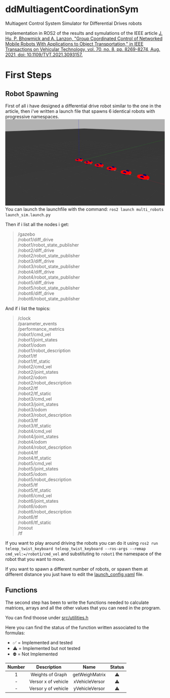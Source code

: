 # ddMultiagentCoordinationSym
Multiagent Control System Simulator for Differential Drives robots

Implementation in ROS2 of the results and symulations of the IEEE article [J. Hu, P. Bhowmick and A. Lanzon, "Group Coordinated Control of Networked Mobile Robots With Applications to Object Transportation," in IEEE Transactions on Vehicular Technology, vol. 70, no. 8, pp. 8269-8274, Aug. 2021, doi: 10.1109/TVT.2021.3093157.](https://ieeexplore.ieee.org/abstract/document/9468402)

# First Steps
## Robot Spawning
First of all i have designed a differential drive robot similar to the one in the article, then i've written a launch file that spawns 6 identical robots with progressive namespaces.
![6 Robots in Gazebo](./img/gazebo_6_robots_spawn.jpg)
You can launch the launchfile with the command:
`ros2 launch multi_robots launch_sim.launch.py`


Then if i list all the nodes i get:

> /gazebo  
> /robot1/diff_drive  
> /robot1/robot_state_publisher  
> /robot2/diff_drive  
> /robot2/robot_state_publisher  
> /robot3/diff_drive  
> /robot3/robot_state_publisher  
> /robot4/diff_drive  
> /robot4/robot_state_publisher  
> /robot5/diff_drive  
> /robot5/robot_state_publisher  
> /robot6/diff_drive  
> /robot6/robot_state_publisher  

And if i list the topics:
> /clock  
> /parameter_events  
> /performance_metrics  
> /robot1/cmd_vel  
> /robot1/joint_states  
> /robot1/odom  
> /robot1/robot_description  
> /robot1/tf  
> /robot1/tf_static  
> /robot2/cmd_vel  
> /robot2/joint_states  
> /robot2/odom  
> /robot2/robot_description  
> /robot2/tf  
> /robot2/tf_static  
> /robot3/cmd_vel  
> /robot3/joint_states  
> /robot3/odom  
> /robot3/robot_description  
> /robot3/tf  
> /robot3/tf_static  
> /robot4/cmd_vel  
> /robot4/joint_states  
> /robot4/odom  
> /robot4/robot_description  
> /robot4/tf  
> /robot4/tf_static  
> /robot5/cmd_vel  
> /robot5/joint_states  
> /robot5/odom  
> /robot5/robot_description  
> /robot5/tf  
> /robot5/tf_static  
> /robot6/cmd_vel  
> /robot6/joint_states  
> /robot6/odom  
> /robot6/robot_description  
> /robot6/tf  
> /robot6/tf_static  
> /rosout  
> /tf

If you want to play around driving the robots you can do it using `ros2 run teleop_twist_keyboard teleop_twist_keyboard --ros-args --remap cmd_vel:=/robot1/cmd_vel` and substituting to `robot1` the namespace of the robot that you want to move.

If you want to spawn a different number of robots, or spawn them at different distance you just have to edit the [launch_config.yaml](./config/launch_config.yaml) file.

## Functions
The second step has been to write the functions needed to calculate matrices, arrays and all the other values that you can need in the program.

You can find thoose under [src/utilities.h](./src/utilities.h)

Here you can find the status of the function written associated to the formulas:

 - :white_check_mark: = Implemented and tested
 - :warning: = Implemented but not tested
 - :no_entry: = Not Implemented

| Number | Description | Name | Status |
| :--------: | :-------: | :-------: | :------: |
| 1 | Weights of Graph | getWeighMatrix | :warning: |
| - | Versor x of vehicle | xVehicleVersor | :warning: |
| - | Versor y of vehicle | yVehicleVersor | :warning: |
